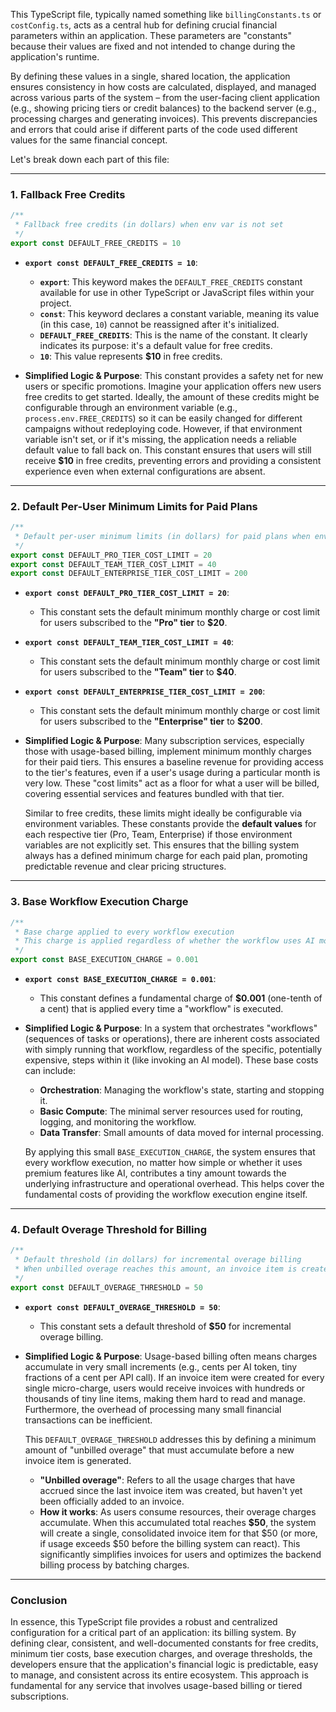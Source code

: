 This TypeScript file, typically named something like `billingConstants.ts` or `costConfig.ts`, acts as a central hub for defining crucial financial parameters within an application. These parameters are "constants" because their values are fixed and not intended to change during the application's runtime.

By defining these values in a single, shared location, the application ensures consistency in how costs are calculated, displayed, and managed across various parts of the system – from the user-facing client application (e.g., showing pricing tiers or credit balances) to the backend server (e.g., processing charges and generating invoices). This prevents discrepancies and errors that could arise if different parts of the code used different values for the same financial concept.

Let's break down each part of this file:

---

### **1. Fallback Free Credits**

```typescript
/**
 * Fallback free credits (in dollars) when env var is not set
 */
export const DEFAULT_FREE_CREDITS = 10
```

*   **`export const DEFAULT_FREE_CREDITS = 10`**:
    *   **`export`**: This keyword makes the `DEFAULT_FREE_CREDITS` constant available for use in other TypeScript or JavaScript files within your project.
    *   **`const`**: This keyword declares a constant variable, meaning its value (in this case, `10`) cannot be reassigned after it's initialized.
    *   **`DEFAULT_FREE_CREDITS`**: This is the name of the constant. It clearly indicates its purpose: it's a default value for free credits.
    *   **`10`**: This value represents **$10** in free credits.

*   **Simplified Logic & Purpose**:
    This constant provides a safety net for new users or specific promotions. Imagine your application offers new users free credits to get started. Ideally, the amount of these credits might be configurable through an environment variable (e.g., `process.env.FREE_CREDITS`) so it can be easily changed for different campaigns without redeploying code.
    However, if that environment variable isn't set, or if it's missing, the application needs a reliable default value to fall back on. This constant ensures that users will still receive **$10** in free credits, preventing errors and providing a consistent experience even when external configurations are absent.

---

### **2. Default Per-User Minimum Limits for Paid Plans**

```typescript
/**
 * Default per-user minimum limits (in dollars) for paid plans when env vars are absent
 */
export const DEFAULT_PRO_TIER_COST_LIMIT = 20
export const DEFAULT_TEAM_TIER_COST_LIMIT = 40
export const DEFAULT_ENTERPRISE_TIER_COST_LIMIT = 200
```

*   **`export const DEFAULT_PRO_TIER_COST_LIMIT = 20`**:
    *   This constant sets the default minimum monthly charge or cost limit for users subscribed to the **"Pro" tier** to **$20**.
*   **`export const DEFAULT_TEAM_TIER_COST_LIMIT = 40`**:
    *   This constant sets the default minimum monthly charge or cost limit for users subscribed to the **"Team" tier** to **$40**.
*   **`export const DEFAULT_ENTERPRISE_TIER_COST_LIMIT = 200`**:
    *   This constant sets the default minimum monthly charge or cost limit for users subscribed to the **"Enterprise" tier** to **$200**.

*   **Simplified Logic & Purpose**:
    Many subscription services, especially those with usage-based billing, implement minimum monthly charges for their paid tiers. This ensures a baseline revenue for providing access to the tier's features, even if a user's usage during a particular month is very low. These "cost limits" act as a floor for what a user will be billed, covering essential services and features bundled with that tier.

    Similar to free credits, these limits might ideally be configurable via environment variables. These constants provide the **default values** for each respective tier (Pro, Team, Enterprise) if those environment variables are not explicitly set. This ensures that the billing system always has a defined minimum charge for each paid plan, promoting predictable revenue and clear pricing structures.

---

### **3. Base Workflow Execution Charge**

```typescript
/**
 * Base charge applied to every workflow execution
 * This charge is applied regardless of whether the workflow uses AI models
 */
export const BASE_EXECUTION_CHARGE = 0.001
```

*   **`export const BASE_EXECUTION_CHARGE = 0.001`**:
    *   This constant defines a fundamental charge of **$0.001** (one-tenth of a cent) that is applied every time a "workflow" is executed.

*   **Simplified Logic & Purpose**:
    In a system that orchestrates "workflows" (sequences of tasks or operations), there are inherent costs associated with simply running that workflow, regardless of the specific, potentially expensive, steps within it (like invoking an AI model). These base costs can include:
    *   **Orchestration**: Managing the workflow's state, starting and stopping it.
    *   **Basic Compute**: The minimal server resources used for routing, logging, and monitoring the workflow.
    *   **Data Transfer**: Small amounts of data moved for internal processing.

    By applying this small `BASE_EXECUTION_CHARGE`, the system ensures that every workflow execution, no matter how simple or whether it uses premium features like AI, contributes a tiny amount towards the underlying infrastructure and operational overhead. This helps cover the fundamental costs of providing the workflow execution engine itself.

---

### **4. Default Overage Threshold for Billing**

```typescript
/**
 * Default threshold (in dollars) for incremental overage billing
 * When unbilled overage reaches this amount, an invoice item is created
 */
export const DEFAULT_OVERAGE_THRESHOLD = 50
```

*   **`export const DEFAULT_OVERAGE_THRESHOLD = 50`**:
    *   This constant sets a default threshold of **$50** for incremental overage billing.

*   **Simplified Logic & Purpose**:
    Usage-based billing often means charges accumulate in very small increments (e.g., cents per AI token, tiny fractions of a cent per API call). If an invoice item were created for every single micro-charge, users would receive invoices with hundreds or thousands of tiny line items, making them hard to read and manage. Furthermore, the overhead of processing many small financial transactions can be inefficient.

    This `DEFAULT_OVERAGE_THRESHOLD` addresses this by defining a minimum amount of "unbilled overage" that must accumulate before a new invoice item is generated.
    *   **"Unbilled overage"**: Refers to all the usage charges that have accrued since the last invoice item was created, but haven't yet been officially added to an invoice.
    *   **How it works**: As users consume resources, their overage charges accumulate. When this accumulated total reaches **$50**, the system will create a single, consolidated invoice item for that $50 (or more, if usage exceeds $50 before the billing system can react). This significantly simplifies invoices for users and optimizes the backend billing process by batching charges.

---

### **Conclusion**

In essence, this TypeScript file provides a robust and centralized configuration for a critical part of an application: its billing system. By defining clear, consistent, and well-documented constants for free credits, minimum tier costs, base execution charges, and overage thresholds, the developers ensure that the application's financial logic is predictable, easy to manage, and consistent across its entire ecosystem. This approach is fundamental for any service that involves usage-based billing or tiered subscriptions.